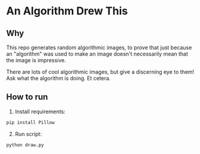 An Algorithm Drew This
======================

## Why

This repo generates random algorithmic images, to prove that just because
an "algorithm" was used to make an image doesn't necessarily mean that
the image is impressive.

There are lots of cool algorithmic images, but give a discerning eye to them!
Ask what the algorithm is doing. Et cetera.

## How to run

1. Install requirements:

```bash
pip install Pillow
```

2. Run script:

```bash
python draw.py
```
